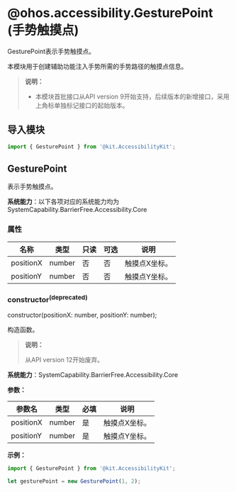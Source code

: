 # @ohos.accessibility.GesturePoint (手势触摸点)

<!--Kit: Accessibility Kit-->
<!--Subsystem: BarrierFree-->
<!--Owner: @qiiiiiiian-->
<!--SE: @z7o-->
<!--TSE: @A_qqq-->

GesturePoint表示手势触摸点。

本模块用于创建辅助功能注入手势所需的手势路径的触摸点信息。

> **说明：**
>
> - 本模块首批接口从API version 9开始支持，后续版本的新增接口，采用上角标单独标记接口的起始版本。

## 导入模块

```ts
import { GesturePoint } from '@kit.AccessibilityKit';
```

## GesturePoint

表示手势触摸点。

**系统能力**：以下各项对应的系统能力均为 SystemCapability.BarrierFree.Accessibility.Core

### 属性

| 名称        | 类型   | 只读   | 可选   | 说明      |
| --------- | ------ | ---- | ---- | ------- |
| positionX | number | 否    | 否    | 触摸点X坐标。 |
| positionY | number | 否    | 否    | 触摸点Y坐标。 |

### constructor<sup>(deprecated)</sup>

constructor(positionX: number, positionY: number);

构造函数。

> **说明：**
>
> 从API version 12开始废弃。

**系统能力**：SystemCapability.BarrierFree.Accessibility.Core

**参数：**

| 参数名 | 类型 | 必填 | 说明 |
| -------- | -------- | -------- | -------- |
| positionX | number | 是 | 触摸点X坐标。 |
| positionY | number | 是  | 触摸点Y坐标。 |

**示例：**

```ts
import { GesturePoint } from '@kit.AccessibilityKit';

let gesturePoint = new GesturePoint(1, 2);
```
